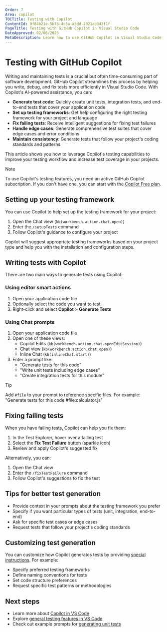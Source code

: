 ```yaml
---
Order: 7
Area: copilot
TOCTitle: Testing with Copilot
ContentId: 9f84b21e-5b76-4c3a-a5dd-2021ab343f1f
PageTitle: Testing with GitHub Copilot in Visual Studio Code
DateApproved: 02/06/2025
MetaDescription: Learn how to use GitHub Copilot in Visual Studio Code to write, debug, and fix tests.
---
```


# Testing with GitHub Copilot

Writing and maintaining tests is a crucial but often time-consuming part of software development. GitHub Copilot streamlines this process by helping you write, debug, and fix tests more efficiently in Visual Studio Code. With Copilot's AI-powered assistance, you can:

* **Generate test code**: Quickly create unit tests, integration tests, and end-to-end tests that cover your application code
* **Set up testing frameworks**: Get help configuring the right testing framework for your project and language
* **Fix failing tests**: Receive intelligent suggestions for fixing test failures
* **Handle edge cases**: Generate comprehensive test suites that cover edge cases and error conditions
* **Maintain consistency**: Generate tests that follow your project's coding standards and patterns

This article shows you how to leverage Copilot's testing capabilities to improve your testing workflow and increase test coverage in your projects.

> [!NOTE]
> To use Copilot's testing features, you need an active GitHub Copilot subscription. If you don't have one, you can start with the [Copilot Free plan](https://github.com/github-copilot/signup).

## Setting up your testing framework

You can use Copilot to help set up the testing framework for your project:

1. Open the Chat view (`kb(workbench.action.chat.open)`)
2. Enter the `/setupTests` command
3. Follow Copilot's guidance to configure your project

Copilot will suggest appropriate testing frameworks based on your project type and help you with the installation and configuration steps.

## Writing tests with Copilot

There are two main ways to generate tests using Copilot:

### Using editor smart actions

1. Open your application code file
2. Optionally select the code you want to test
3. Right-click and select **Copilot** > **Generate Tests**

### Using Chat prompts

1. Open your application code file
2. Open one of these views:
   - Copilot Edits (`kb(workbench.action.chat.openEditSession)`)
   - Chat view (`kb(workbench.action.chat.open)`)
   - Inline Chat (`kb(inlineChat.start)`)
3. Enter a prompt like:
   - "Generate tests for this code"
   - "Write unit tests including edge cases"
   - "Create integration tests for this module"

> [!TIP]
> Add `#file` to your prompt to reference specific files. For example: "Generate tests for this code #file:calculator.js"

## Fixing failing tests

When you have failing tests, Copilot can help you fix them:

1. In the Test Explorer, hover over a failing test
2. Select the **Fix Test Failure** button (sparkle icon)
3. Review and apply Copilot's suggested fix

Alternatively, you can:
1. Open the Chat view
2. Enter the `/fixTestFailure` command
3. Follow Copilot's suggestions to fix the test

## Tips for better test generation

- Provide context in your prompts about the testing framework you prefer
- Specify if you want particular types of tests (unit, integration, end-to-end)
- Ask for specific test cases or edge cases
- Request tests that follow your project's coding standards

## Customizing test generation

You can customize how Copilot generates tests by providing [special instructions](/docs/copilot/copilot-customization.md). For example:

- Specify preferred testing frameworks
- Define naming conventions for tests
- Set code structure preferences
- Request specific test patterns or methodologies

## Next steps

- Learn more about [Copilot in VS Code](/docs/copilot/overview.md)
- Explore [general testing features in VS Code](/docs/editor/testing.md)
- Check out example prompts for [generating unit tests](https://docs.github.com/en/copilot/example-prompts-for-github-copilot-chat/testing-code/generate-unit-tests)
